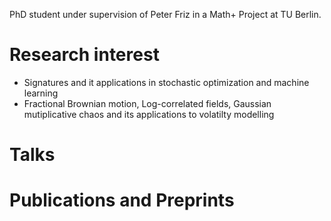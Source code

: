PhD student under supervision of Peter Friz in a Math+ Project at TU Berlin.

# Research interest
- Signatures and it applications in stochastic optimization and machine learning
- Fractional Brownian motion, Log-correlated fields, Gaussian mutiplicative chaos and its applications to volatilty modelling

# Talks

# Publications and Preprints
